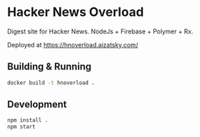 # Hacker News Overload

Digest site for Hacker News. NodeJs + Firebase + Polymer + Rx.

Deployed at https://hnoverload.aizatsky.com/


## Building & Running

```bash
docker build -t hnoverload .
```

## Development

```bash
npm install .
npm start
```
